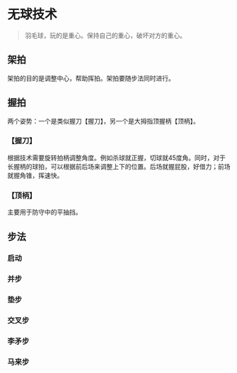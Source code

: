 # 无球技术
> 羽毛球，玩的是重心。保持自己的重心，破坏对方的重心。

## 架拍
架拍的目的是调整中心，帮助挥拍。架拍要随步法同时进行。

## 握拍
两个姿势：一个是类似握刀【握刀】，另一个是大拇指顶握柄【顶柄】。

### 【握刀】
根据技术需要旋转拍柄调整角度。例如杀球就正握，切球就45度角。同时，对于长握柄的球拍，可以根据前后场来调整上下的位置。后场就握屁股，好借力；前场就握角锥，挥速快。

### 【顶柄】
主要用于防守中的平抽挡。

## 步法
### 启动
### 并步
### 垫步
### 交叉步
### 李矛步
### 马来步